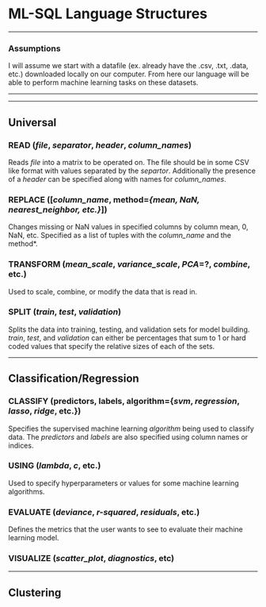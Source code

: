 # ML-SQL Language Structures

___

### Assumptions

I will assume we start with a datafile (ex. already have the .csv, .txt, .data, etc.) downloaded locally on our computer. From here our language will be able to perform machine learning tasks on these datasets.

___
___

## Universal

### READ (*file*, *separator*, *header*, *column_names*)

Reads *file* into a matrix to be operated on. The file should be in some CSV like format with values separated by the *separtor*. Additionally the presence of a *header* can be specified along with names for *column_names*.

### REPLACE ([*column_name*, method=*{mean, NaN, nearest_neighbor, etc.}*])

Changes missing or NaN values in specified columns by column mean, 0, NaN, etc. Specified as a list of tuples with the *column_name* and the method*.

### TRANSFORM (*mean_scale*, *variance_scale*, *PCA*=?, *combine*, etc.)

Used to scale, combine, or modify the data that is read in.

### SPLIT (*train*, *test*, *validation*)

Splits the data into training, testing, and validation sets for model building. *train*, *test*, and *validation* can either be percentages that sum to 1 or hard coded values that specify the relative sizes of each of the sets.

___

## Classification/Regression

### CLASSIFY (predictors, labels, algorithm={*svm*, *regression*, *lasso*, *ridge*, etc.})

Specifies the supervised machine learning *algorithm* being used to classify data. The *predictors* and *labels* are also specified using column names or indices.

### USING (*lambda*, *c*, etc.)

Used to specify hyperparameters or values for some machine learning algorithms.

### EVALUATE (*deviance*, *r-squared*, *residuals*, etc.)

Defines the metrics that the user wants to see to evaluate their machine learning model.

### VISUALIZE (*scatter_plot*, *diagnostics*, etc)
    
___

## Clustering

